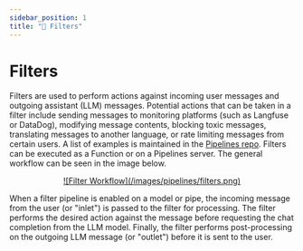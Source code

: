 ```yaml
---
sidebar_position: 1
title: "🚰 Filters"
---
```


# Filters

Filters are used to perform actions against incoming user messages and outgoing assistant (LLM) messages. Potential actions that can be taken in a filter include sending messages to monitoring platforms (such as Langfuse or DataDog), modifying message contents, blocking toxic messages, translating messages to another language, or rate limiting messages from certain users. A list of examples is maintained in the [Pipelines repo](https://github.com/open-webui/pipelines/tree/main/examples/filters). Filters can be executed as a Function or on a Pipelines server. The general workflow can be seen in the image below.

<div align="center">
  <a href="#">
    ![Filter Workflow](/images/pipelines/filters.png)
  </a>
</div>

When a filter pipeline is enabled on a model or pipe, the incoming message from the user (or "inlet") is passed to the filter for processing. The filter performs the desired action against the message before requesting the chat completion from the LLM model. Finally, the filter performs post-processing on the outgoing LLM message (or "outlet") before it is sent to the user.
